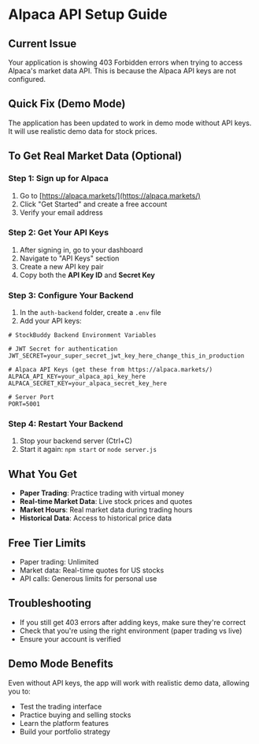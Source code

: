 # Alpaca API Setup Guide

## Current Issue
Your application is showing 403 Forbidden errors when trying to access Alpaca's market data API. This is because the Alpaca API keys are not configured.

## Quick Fix (Demo Mode)
The application has been updated to work in demo mode without API keys. It will use realistic demo data for stock prices.

## To Get Real Market Data (Optional)

### Step 1: Sign up for Alpaca
1. Go to [https://alpaca.markets/](https://alpaca.markets/)
2. Click "Get Started" and create a free account
3. Verify your email address

### Step 2: Get Your API Keys
1. After signing in, go to your dashboard
2. Navigate to "API Keys" section
3. Create a new API key pair
4. Copy both the **API Key ID** and **Secret Key**

### Step 3: Configure Your Backend
1. In the `auth-backend` folder, create a `.env` file
2. Add your API keys:

```env
# StockBuddy Backend Environment Variables

# JWT Secret for authentication
JWT_SECRET=your_super_secret_jwt_key_here_change_this_in_production

# Alpaca API Keys (get these from https://alpaca.markets/)
ALPACA_API_KEY=your_alpaca_api_key_here
ALPACA_SECRET_KEY=your_alpaca_secret_key_here

# Server Port
PORT=5001
```

### Step 4: Restart Your Backend
1. Stop your backend server (Ctrl+C)
2. Start it again: `npm start` or `node server.js`

## What You Get
- **Paper Trading**: Practice trading with virtual money
- **Real-time Market Data**: Live stock prices and quotes
- **Market Hours**: Real market data during trading hours
- **Historical Data**: Access to historical price data

## Free Tier Limits
- Paper trading: Unlimited
- Market data: Real-time quotes for US stocks
- API calls: Generous limits for personal use

## Troubleshooting
- If you still get 403 errors after adding keys, make sure they're correct
- Check that you're using the right environment (paper trading vs live)
- Ensure your account is verified

## Demo Mode Benefits
Even without API keys, the app will work with realistic demo data, allowing you to:
- Test the trading interface
- Practice buying and selling stocks
- Learn the platform features
- Build your portfolio strategy 